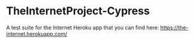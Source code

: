 # TheInternetProject-Cypress
A test suite for the Internet Heroku app that you can find here: https://the-internet.herokuapp.com/ 
